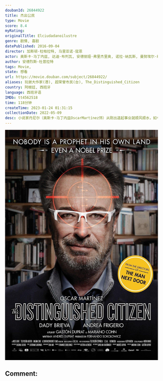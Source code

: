```yaml
---
doubanId: 26844922
title: 杰出公民
type: Movie
score: 8.4
myRating: 
originalTitle: Elciudadanoilustre
genre: 剧情, 喜剧
datePublished: 2016-09-04
director: 加斯顿·杜帕拉特, 马里亚诺·寇恩
actor: 奥斯卡·马丁内兹, 达迪·布列瓦, 安德丽娅·弗里杰里奥, 诺拉·纳瓦斯, 曼努埃尔·维森特, 马塞洛·丹德烈亚, 贝伦·沙瓦纳, 古斯塔沃·加尔松, 朱利安·拉基尔·泰拉里尼, 艾玛·里维拉, 尼古拉斯·德·特蕾西, 丹尼尔·卡尔吉曼, 亚历克西斯·洛佩兹·科斯塔, 莱昂纳多·穆里亚, 佩德罗·罗斯
author: 安德烈斯·杜普拉特
tags: Movie, 
state: 想看
url: https://movie.douban.com/subject/26844922/
aliases: 玩谢大作家(港), 超荣誉市民(台), The_Distinguished_Citizen
country: 阿根廷, 西班牙
language: 西班牙语
IMDb: tt4562518
time: 118分钟
createTime: 2023-01-24 01:31:15
collectionDate: 2022-05-09
desc: 小说家丹尼尔（奥斯卡·马丁内兹OscarMartínez饰）从刚出道起事业就顺风顺水，如今更是获得了诺贝尔文学奖的殊荣，攀登上了职业的顶峰，然而这荣誉却并未带给他满足，恰恰相反，丹尼尔担心名声和...
---
```


![image](assets/p2441383861.jpg)

Comment: 
---

